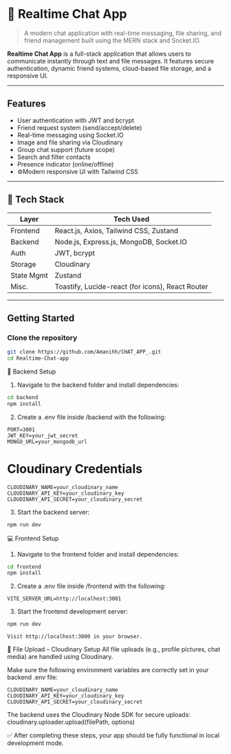 # 💬 Realtime Chat App

> A modern chat application with real-time messaging, file sharing, and friend management built using the MERN stack and Socket.IO.

**Realtime Chat App** is a full-stack application that allows users to communicate instantly through text and file messages. It features secure authentication, dynamic friend systems, cloud-based file storage, and a responsive UI.

---

## Features

- User authentication with JWT and bcrypt  
- Friend request system (send/accept/delete)  
- Real-time messaging using Socket.IO  
- Image and file sharing via Cloudinary  
- Group chat support (future scope)  
- Search and filter contacts  
- Presence indicator (online/offline)  
- ⚙Modern responsive UI with Tailwind CSS  

---

## 🧰 Tech Stack

| Layer       | Tech Used                                         |
|-------------|--------------------------------------------------|
| Frontend    | React.js, Axios, Tailwind CSS, Zustand           |
| Backend     | Node.js, Express.js, MongoDB, Socket.IO          |
| Auth        | JWT, bcrypt                                       |
| Storage     | Cloudinary                                        |
| State Mgmt  | Zustand                                           |
| Misc.       | Toastify, Lucide-react (for icons), React Router |

---

##  Getting Started

###  Clone the repository

```bash
git clone https://github.com/Amanihh/CHAT_APP_.git
cd Realtime-Chat-app
```

🔧 Backend Setup
1. Navigate to the backend folder and install dependencies:
```bash
cd backend
npm install
```

2. Create a .env file inside /backend with the following:
```env
PORT=3001
JWT_KEY=your_jwt_secret
MONGO_URL=your_mongodb_url
```

# Cloudinary Credentials
```env
CLOUDINARY_NAME=your_cloudinary_name
CLOUDINARY_API_KEY=your_cloudinary_key
CLOUDINARY_API_SECRET=your_cloudinary_secret
```

3. Start the backend server:
```bash
npm run dev
```


💻 Frontend Setup
1. Navigate to the frontend folder and install dependencies:
```bash
cd frontend
npm install
```

2. Create a .env file inside /frontend with the following:
```env
VITE_SERVER_URL=http://localhost:3001
```
3. Start the frontend development server:
```bash
npm run dev
```
```env
Visit http://localhost:3000 in your browser.
```

💾 File Upload – Cloudinary Setup
All file uploads (e.g., profile pictures, chat media) are handled using Cloudinary.

Make sure the following environment variables are correctly set in your backend .env file:
```env
CLOUDINARY_NAME=your_cloudinary_name
CLOUDINARY_API_KEY=your_cloudinary_key
CLOUDINARY_API_SECRET=your_cloudinary_secret
```
The backend uses the Cloudinary Node SDK for secure uploads:
cloudinary.uploader.upload(filePath, options)

✅ After completing these steps, your app should be fully functional in local development mode.
